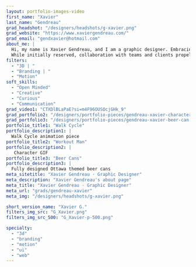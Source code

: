 ```yaml
---
layout: portfolio-images-video
first_name: "Xavier"
last_name: "Gendreau"
grad_headshot: "/designers/headshots/g-xavier.png"
grad_website: "https://www.xaviergendreau.com/"
grad_email: "gendxavier@hotmail.com"
about_me: |
  Hi, my name is Xavier Gendreau, and I am a graphic designer. Embracing a broad spectrum of design disciplines, I identify as a design generalist with expertise in web design, motion graphics, UX/UI design, and various other facets of the field. In my professional ethos, I embody qualities of leadership, curiosity, creativity, and a strong work ethic.
  While initially reserved, collaboration with teams and clients propels me towards continuous improvement as a designer. My passion lies in the creation of aesthetically pleasing and functional designs that resonate with individuals. Witnessing the appreciation for the effort invested in my work is particularly gratifying. The process of crafting and deconstructing design elements to produce pieces of art that permeate various facets of everyday life both captivates and propels me.
filters:
  - "3D | "
  - "Branding | "
  - "Motion"
soft_skills:
  - "Open Minded"
  - "Creative"  
  - "Curious" 
  - "Communication" 
grad_video1: "CTXDlBLaPaE?si=m4F96OUSOcjGHk_9"
grad_portfolio2: "/designers/portfolio-pieces/gendreau-xavier-character.gif"
grad_portfolio3: "/designers/portfolio-pieces/gendreau-xavier-beer-can.png"
portfolio_title1: "Walk Cycle"
portfolio_description1: |
  Walk Cycle animation piece
portfolio_title2: "Workout Man"
portfolio_description2: |
   Character GIF
portfolio_title3: "Beer Cans"
portfolio_description3: |
  Fully designed Ottawa themed beer cans
meta_sitetitle: "Xavier Gendreau · Graphic Designer"
meta_description: "Xavier Gendreau's about page"
meta_title: "Xavier Gendreau · Graphic Designer"
meta_url: "grads/gendreau-xavier"
meta_img: "/designers/headshots/g-xavier.png"

short_version_name: "Xavier G."
filters_img_src: "G_Xavier.png"
filters_img_src_500: "G_Xavier-p-500.png"

specialty:
  - "3d"
  - "branding"
  - "motion"
  - "ui"
  - "web"
---
```

